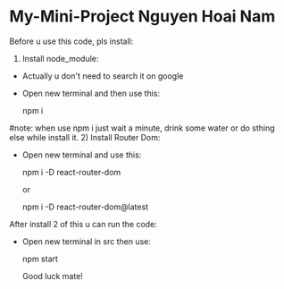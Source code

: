 # My-Mini-Project Nguyen Hoai Nam 
Before u use this code, pls install: 

1) Install node_module: 
- Actually u don't need to search it on google
- Open new terminal and then use this: 
  
    npm i 
    
#note: when use npm i just wait a minute, drink some water or do sthing else while install it.
2) Install Router Dom: 
- Open new terminal and use this: 
 
    npm i -D react-router-dom
    
   or 
    
    npm i -D react-router-dom@latest
    
 After install 2 of this u can run the code: 
 
 - Open new terminal in src then use: 
 
    npm start 
    
 
    Good luck mate! 
